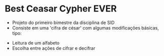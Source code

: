 # Best Ceasar Cypher EVER

- Projeto do primeiro bimestre da disciplina de SID
- Consiste em uma 'cifra de césar' com algumas modificações básicas, tipo:
* Leitura de um alfabeto
* Escolha entre ações de cifrar e decifrar

